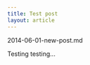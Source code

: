 ```yaml
---
title: Test post
layout: article
---
```


2014-06-01-new-post.md

Testing testing...

<script>
document.write("Hello world!"+date);
</script>